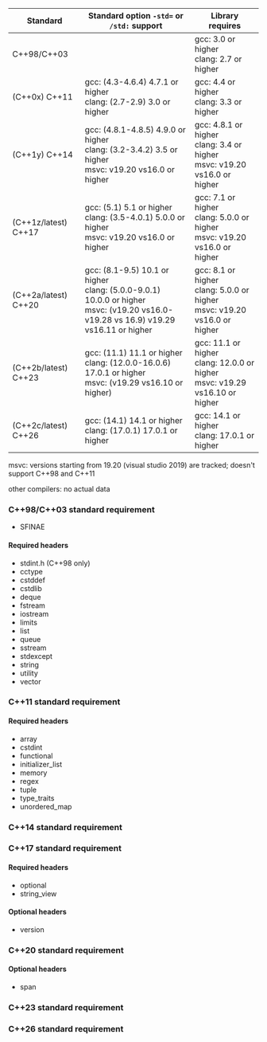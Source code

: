 | Standard | Standard option `-std=` or `/std:` support | Library requires |
|-|-|-|
| C++98/C++03 | | gcc: 3.0 or higher<br />clang: 2.7 or higher |
| (C++0x) C++11 | gcc: (4.3-4.6.4) 4.7.1 or higher<br />clang: (2.7-2.9) 3.0 or higher | gcc: 4.4 or higher<br />clang: 3.3 or higher |
| (C++1y) C++14 | gcc: (4.8.1-4.8.5) 4.9.0 or higher<br />clang: (3.2-3.4.2) 3.5 or higher<br />msvc: v19.20 vs16.0 or higher | gcc: 4.8.1 or higher<br />clang: 3.4 or higher<br />msvc: v19.20 vs16.0 or higher |
| (C++1z/latest) C++17 | gcc: (5.1) 5.1 or higher<br />clang: (3.5-4.0.1) 5.0.0 or higher<br />msvc: v19.20 vs16.0 or higher | gcc: 7.1 or higher<br />clang: 5.0.0 or higher<br />msvc: v19.20 vs16.0 or higher |
| (C++2a/latest) C++20 | gcc: (8.1-9.5) 10.1 or higher<br />clang: (5.0.0-9.0.1) 10.0.0 or higher<br />msvc: (v19.20 vs16.0-v19.28 vs 16.9) v19.29 vs16.11 or higher | gcc: 8.1 or higher<br />clang: 5.0.0 or higher<br />msvc: v19.20 vs16.0 or higher |
| (C++2b/latest) C++23 | gcc: (11.1) 11.1 or higher<br />clang: (12.0.0-16.0.6) 17.0.1 or higher<br />msvc: (v19.29 vs16.10 or higher) | gcc: 11.1 or higher<br />clang: 12.0.0 or higher<br />msvc: v19.29 vs16.10 or higher |
| (C++2c/latest) C++26 | gcc: (14.1) 14.1 or higher<br />clang: (17.0.1) 17.0.1 or higher | gcc: 14.1 or higher<br />clang: 17.0.1 or higher |

msvc: versions starting from 19.20 (visual studio 2019) are tracked; doesn't support C++98 and C++11

other compilers: no actual data

### C++98/C++03 standard requirement
 - SFINAE
#### Required headers
 - stdint.h (C++98 only)
 - cctype
 - cstddef
 - cstdlib
 - deque
 - fstream
 - iostream
 - limits
 - list
 - queue
 - sstream
 - stdexcept
 - string
 - utility
 - vector
### C++11 standard requirement
#### Required headers
 - array
 - cstdint
 - functional
 - initializer_list
 - memory
 - regex
 - tuple
 - type_traits
 - unordered_map
### C++14 standard requirement
### C++17 standard requirement
#### Required headers
 - optional
 - string_view
#### Optional headers
 - version
### C++20 standard requirement
#### Optional headers
 - span
### C++23 standard requirement
### C++26 standard requirement
